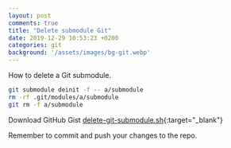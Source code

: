 ```yaml
---
layout: post
comments: true
title: "Delete submodule Git"
date: 2019-12-29 10:53:23 +0200
categories: git
background: '/assets/images/bg-git.webp'
---
```


How to delete a Git submodule.

```bash
git submodule deinit -f -- a/submodule
rm -rf .git/modules/a/submodule
git rm -f a/submodule
```

Download GitHub Gist [delete-git-submodule.sh](https://gist.github.com/carlesloriente/dfe339351c15ba784428d5a993f29f19){:target="_blank"}

Remember to commit and push your changes to the repo.
